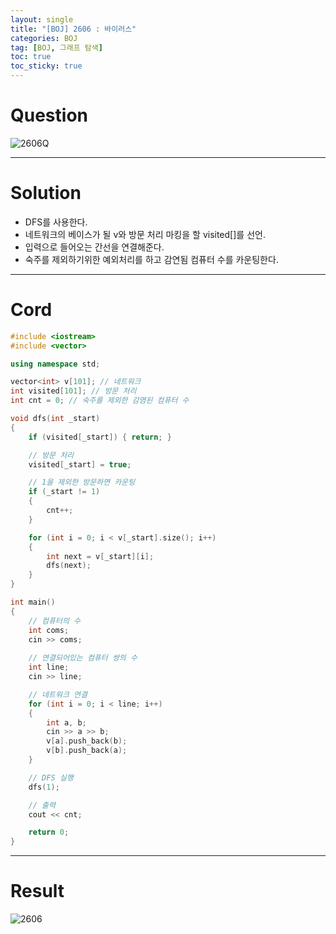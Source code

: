 ```yaml
---
layout: single
title: "[BOJ] 2606 : 바이러스"
categories: BOJ
tag: [BOJ, 그래프 탐색]
toc: true
toc_sticky: true
---
```


# Question
![2606Q](https://user-images.githubusercontent.com/97664446/175496333-4aae691e-f89a-4f12-9fb1-ff90a3984189.PNG)

***

# Solution
- DFS를 사용한다.
- 네트워크의 베이스가 될 v와 방문 처리 마킹을 할 visited[]를 선언.
- 입력으로 들어오는 간선을 연결해준다.
- 숙주를 제외하기위한 예외처리를 하고 감연됨 컴퓨터 수를 카운팅한다.

***

# Cord
```c++
#include <iostream>
#include <vector>

using namespace std;

vector<int> v[101]; // 네트워크
int visited[101]; // 방문 처리
int cnt = 0; // 숙주를 제외한 감염된 컴퓨터 수

void dfs(int _start)
{
	if (visited[_start]) { return; }

	// 방문 처리
	visited[_start] = true;

	// 1을 제외한 방문하면 카운팅
	if (_start != 1)
	{
		cnt++;
	}

	for (int i = 0; i < v[_start].size(); i++)
	{
		int next = v[_start][i];
		dfs(next);
	}
}

int main()
{
	// 컴퓨터의 수
	int coms;
	cin >> coms;
	
	// 연결되어있는 컴퓨터 쌍의 수
	int line;
	cin >> line;

	// 네트워크 연결
	for (int i = 0; i < line; i++)
	{
		int a, b;
		cin >> a >> b;
		v[a].push_back(b);
		v[b].push_back(a);
	}

	// DFS 실행
	dfs(1);

	// 출력
	cout << cnt;

	return 0;
}
```

***

# Result
![2606](https://user-images.githubusercontent.com/97664446/175496338-68a12f1b-daf8-4f8c-b7d6-9e48ea367b10.PNG)